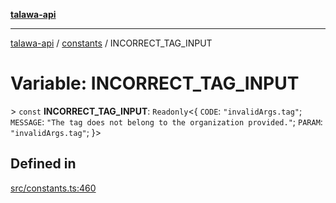 [**talawa-api**](../../README.md)

***

[talawa-api](../../modules.md) / [constants](../README.md) / INCORRECT\_TAG\_INPUT

# Variable: INCORRECT\_TAG\_INPUT

\> `const` **INCORRECT\_TAG\_INPUT**: `Readonly`\<\{ `CODE`: `"invalidArgs.tag"`; `MESSAGE`: `"The tag does not belong to the organization provided."`; `PARAM`: `"invalidArgs.tag"`; \}\>

## Defined in

[src/constants.ts:460](https://github.com/PalisadoesFoundation/talawa-api/blob/039b0f127fb8caa46d57186ab4b3bb27fe150903/src/constants.ts#L460)
